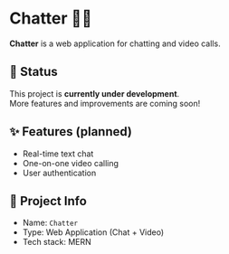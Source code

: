 # Chatter 💬🎥

**Chatter** is a web application for chatting and video calls.

## 🚧 Status

This project is **currently under development**.  
More features and improvements are coming soon!

## ✨ Features (planned)
- Real-time text chat
- One-on-one video calling
- User authentication

## 📁 Project Info

- Name: `Chatter`
- Type: Web Application (Chat + Video)
- Tech stack: MERN

